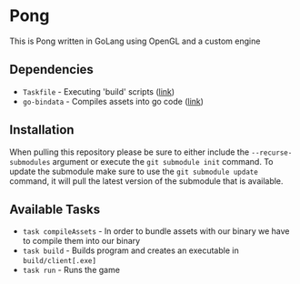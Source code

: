 Pong
====
This is Pong written in GoLang using OpenGL and a custom engine

Dependencies
------------
- `Taskfile` - Executing 'build' scripts ([link](https://taskfile.dev/#/))
- `go-bindata` - Compiles assets into go code ([link](https://github.com/shuLhan/go-bindata))

Installation
------------
When pulling this repository please be sure to either include the `--recurse-submodules`
argument or execute the `git submodule init` command. To update the submodule make sure
to use the `git submodule update` command, it will pull the latest version of the submodule
that is available.

Available Tasks
---------------
- `task compileAssets` - In order to bundle assets with our binary we have to compile them into our binary
- `task build` - Builds program and creates an executable in `build/client[.exe]`
- `task run` - Runs the game
